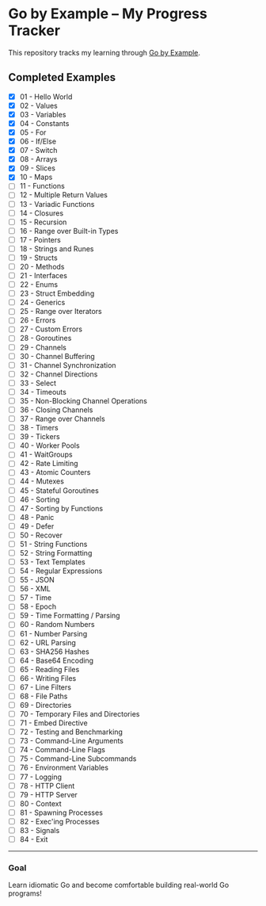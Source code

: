 # Go by Example – My Progress Tracker

This repository tracks my learning through [Go by Example](https://gobyexample.com/).

## Completed Examples

- [x] 01 - Hello World
- [x] 02 - Values
- [x] 03 - Variables
- [x] 04 - Constants
- [x] 05 - For
- [x] 06 - If/Else
- [x] 07 - Switch
- [x] 08 - Arrays
- [x] 09 - Slices
- [x] 10 - Maps
- [ ] 11 - Functions
- [ ] 12 - Multiple Return Values
- [ ] 13 - Variadic Functions
- [ ] 14 - Closures
- [ ] 15 - Recursion
- [ ] 16 - Range over Built-in Types
- [ ] 17 - Pointers
- [ ] 18 - Strings and Runes
- [ ] 19 - Structs
- [ ] 20 - Methods
- [ ] 21 - Interfaces
- [ ] 22 - Enums
- [ ] 23 - Struct Embedding
- [ ] 24 - Generics
- [ ] 25 - Range over Iterators
- [ ] 26 - Errors
- [ ] 27 - Custom Errors
- [ ] 28 - Goroutines
- [ ] 29 - Channels
- [ ] 30 - Channel Buffering
- [ ] 31 - Channel Synchronization
- [ ] 32 - Channel Directions
- [ ] 33 - Select
- [ ] 34 - Timeouts
- [ ] 35 - Non-Blocking Channel Operations
- [ ] 36 - Closing Channels
- [ ] 37 - Range over Channels
- [ ] 38 - Timers
- [ ] 39 - Tickers
- [ ] 40 - Worker Pools
- [ ] 41 - WaitGroups
- [ ] 42 - Rate Limiting
- [ ] 43 - Atomic Counters
- [ ] 44 - Mutexes
- [ ] 45 - Stateful Goroutines
- [ ] 46 - Sorting
- [ ] 47 - Sorting by Functions
- [ ] 48 - Panic
- [ ] 49 - Defer
- [ ] 50 - Recover
- [ ] 51 - String Functions
- [ ] 52 - String Formatting
- [ ] 53 - Text Templates
- [ ] 54 - Regular Expressions
- [ ] 55 - JSON
- [ ] 56 - XML
- [ ] 57 - Time
- [ ] 58 - Epoch
- [ ] 59 - Time Formatting / Parsing
- [ ] 60 - Random Numbers
- [ ] 61 - Number Parsing
- [ ] 62 - URL Parsing
- [ ] 63 - SHA256 Hashes
- [ ] 64 - Base64 Encoding
- [ ] 65 - Reading Files
- [ ] 66 - Writing Files
- [ ] 67 - Line Filters
- [ ] 68 - File Paths
- [ ] 69 - Directories
- [ ] 70 - Temporary Files and Directories
- [ ] 71 - Embed Directive
- [ ] 72 - Testing and Benchmarking
- [ ] 73 - Command-Line Arguments
- [ ] 74 - Command-Line Flags
- [ ] 75 - Command-Line Subcommands
- [ ] 76 - Environment Variables
- [ ] 77 - Logging
- [ ] 78 - HTTP Client
- [ ] 79 - HTTP Server
- [ ] 80 - Context
- [ ] 81 - Spawning Processes
- [ ] 82 - Exec'ing Processes
- [ ] 83 - Signals
- [ ] 84 - Exit

---

### Goal

Learn idiomatic Go and become comfortable building real-world Go programs!
